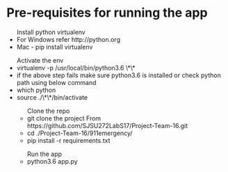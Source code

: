 # Pre-requisites for running the app

<ul> Install python virtualenv 
<li> For Windows refer http://python.org  </li>
<li> Mac - pip install virtualenv </li>
</ul>
<ul> Activate the env
  <li> virtualenv -p /usr/local/bin/python3.6 \*<project-name>\*
  <li> if the above step fails make sure python3.6 is installed or check python path using below command
  <li> which python
  <li> source ./\*<project-name>\*/bin/activate
<ul> Clone the repo
  <li> git clone the project From https://github.com/SJSU272LabS17/Project-Team-16.git
  <li> cd ./Project-Team-16/911emergency/
  <li> pip install -r requirements.txt
</ul>
<ul> Run the app
  <li> python3.6 app.py
</ul>

